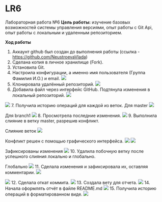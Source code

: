 # LR6
Лабораторная работа №6
**Цель работы:** изучение базовых возможностей системы управления версиями, опыт работы с Git Api, опыт работы с локальным и удаленным репозиторием.

**Ход работы**
1.  Аккаунт github был создан до выполнения работы (ссылка - https://github.com/NeustroevaVlada)
2.  Сделана копия в личное хранилище (Fork). 
3.  Установила Git.
4.  Настроила конфигурации, а именно имя пользователя (Группа Фамилия И.О.) и email.
![](/forLR6/start.jpg)
5.  Клонировала удалённый репозиторий.
![](/forLR6/clone.jpg)
6.  Добавила файл через интерфейс GitHub. Подтянула изменения в локальный репозиторий.
![](/forLR6/create.jpg)

![](/forLR6/pull.jpg)
7.  Получила историю операций для каждой из веток.
Для master
![](/forLR6/logmaster.jpg)

Для branch1
![](/forLR6/logbranch.jpg)
8.  Просмотрела последние изменения.
![](/forLR6/status.jpg)
9.  Выполнила слияние в ветку master, разрешив конфликт.

Слияние веток
![](/forLR6/mergeconflict.jpg)

Конфликт решен с помощью графического интерфейса.
![](/forLR6/VIM.jpg)
![](/forLR6/mergeok.jpg)

Зафиксированы изменения
![](/forLR6/fix.jpg)
10. Удалила побочную ветку после успешного слияния локально и глобально.

Глобально
![](/forLR6/del.jpg)
11. Сделала изменения и зафиксировала их, оставляя комментарии. 
![](/forLR6/edit1.jpg)

![](/forLR6/edit2.jpg)
12. Сделала откат коммита.
![](/forLR6/reset.jpg)
13. Создала вету для отчета.
![](/forLR6/new.jpg)
14. Начала оформлять отчёт в файле README.md
![](/forLR6/startreport.jpg)
15. Получила историю операций в форматированном виде.
![](/forLR6/fin.jpg)